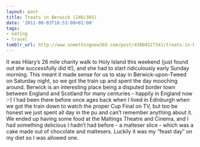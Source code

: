 ```yaml
---
layout: post
title: Treats in Berwick (246/365)
date: '2011-09-03T18:53:00+01:00'
tags:
- eating
- travel
tumblr_url: http://www.somethingnew365.com/post/43804527541/treats-in-berwick-246365
---
```

It was Hilary’s 26 mile charity walk to Holy Island this weekend (just found out she successfully did it!), and she had to start ridiculously early Sunday morning. This meant it made sense for us to stay in Berwick-upon-Tweed on Saturday night, so we got the train up and spent the day mooching around.
Berwick is an interesting place being a disputed border town between England and Scotland for many centuries - happily in England now :-) I had been there before once ages back when I lived in Edinburgh when we got the train down to watch the proper Cup Final on TV, but too be honest we just spent all day in the pu and can’t remember anything about it.
We ended up having some food at the Maltings Theatre and Cinema, and I had something delicious I hadn’t had before - a malteser slice - which was a cake made out of chocolate and maltesers. Luckily it was my “feast day” on my diet so I was allowed one.
